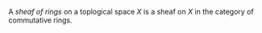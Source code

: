 A *sheaf of rings* on a toplogical space $X$ is a sheaf on $X$ in the category of commutative rings.

